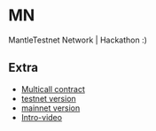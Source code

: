 # MN
MantleTestnet Network | Hackathon  :)



## Extra
- [Multicall contract](https://explorer.testnet.mantle.xyz/address/0xF0Dc8595091708F108a17F445Eb65cff23622F94)
- [testnet version](https://test_app.piper.finance/)
- [mainnet version](https://app.piper.finance/)
- [Intro-video](https://www.youtube.com/watch?v=Bmf_VqzIJxA&ab_channel=piper)